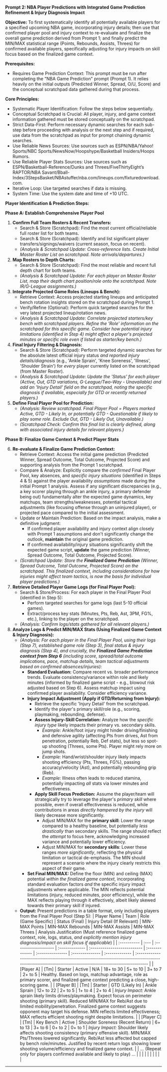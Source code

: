
**Prompt 2: NBA Player Predictions with Integrated Game Prediction Refinement & Injury Diagnosis Impact**

**Objective:** To first systematically identify all potentially available players for a specified upcoming NBA game, incorporating injury details; then use that confirmed player pool and injury context to re-evaluate and finalize the overall game prediction derived from Prompt 1; and finally predict the MIN/MAX statistical range (Points, Rebounds, Assists, Threes) for confirmed available players, specifically adjusting for injury impacts on skill focus based on the finalized game context.

**Prerequisites:**
*   Requires Game Prediction Context: This prompt must be run after completing the "NBA Game Prediction" prompt (Prompt 1). It relies heavily on the initial outputs (Predicted Winner, Spread, O/U, Score) and the conceptual scratchpad data gathered during that process.

**Core Principles:**
*   Systematic Player Identification: Follow the steps below sequentially.
*   Conceptual Scratchpad is Crucial: All player, injury, and game context information gathered must be stored conceptually on the scratchpad.
*   Strict Data-First: Perform necessary dynamic searches for each sub-step before proceeding with analysis or the next step and if required, use data from the scratchpad as input for prompt chaining dynamic searches. 
*   Use Reliable News Sources: Use sources such as ESPN/NBA/Yahoo! Sports/NBC Sports/NewsNow/Hoopshype/Basketball Insiders/Hoops Rumors.
*   Use Reliable Player Stats Sources: Use sources such as ESPN/Basketball-Reference/Dunks and Threes/FiveThirtyEight’s RAPTOR/NBA Savant/Bball-Index/3StepsBasket/NBAstuffer/nba.com/lineups.com/fixturedownload.com.
*   Iterative Loop: Use targeted searches if data is missing.
*   System Time: Use the system date and time of +10 UTC.

**Player Identification & Prediction Steps:**

**Phase A: Establish Comprehensive Player Pool**

1.  **Confirm Full Team Rosters & Recent Transfers:**
    *   Search & Store (Scratchpad): Find the most current official/reliable full roster list for both teams.
    *   Search & Store (Scratchpad): Identify and list significant player transfers/signings/waivers (current season, focus on recent).
    *   *(Analysis & Scratchpad Update: Cross-reference lists. Create Initial Master Roster List on scratchpad. Note arrivals/departures.)*
2.  **Map Rosters to Depth Charts:**
    *   Search & Store (Scratchpad): Find the most reliable and recent full depth chart for both teams.
    *   *(Analysis & Scratchpad Update: For each player on Master Roster List, map their depth chart position/role onto the scratchpad. Note IR/G-League assignments.)*
3.  **Integrate Projected Game Roles (Lineups & Bench):**
    *   Retrieve Context: Access projected starting lineups and anticipated bench rotation insights stored on the scratchpad during Prompt 1.
    *   Verify/Refine (Optional): Perform quick targeted searches for the very latest projected lineup/rotation news.
    *   *(Analysis & Scratchpad Update: Correlate projected starters/key bench with scratchpad players. Refine the 'Role' information on the scratchpad for this specific game. *Consider how potential injury limitations (identified in Step 4) might affect a player's projected minutes or specific role even if listed as starter/key bench.*)*
4.  **Final Injury Filtering & Diagnosis:**
    *   Search & Store (Scratchpad): Perform targeted dynamic searches for the absolute latest official injury status *and reported injury details/diagnosis* (e.g., 'Ankle Sprain', 'Knee Soreness', 'Illness', 'Shoulder Strain') for *every* player currently listed on the scratchpad (from Master Roster).
    *   *(Analysis & Scratchpad Update: Update the 'Status' for each player (Active, Out, GTD variations, G-League/Two-Way - Unavailable) and add an 'Injury Detail' field on the scratchpad, noting the specific diagnosis if available, especially for GTD or recently returned players.)*
5.  **Define Final Player Pool for Prediction:**
    *   *(Analysis: Review scratchpad. Final Player Pool = Players marked Active, GTD - Likely In, or potentially GTD - Questionable if likely to play some role. Exclude Out, GTD - Likely Out, Unavailable.)*
    *   *(Scratchpad Check: Confirm this final list is clearly defined, along with associated injury details for relevant players.)*

**Phase B: Finalize Game Context & Predict Player Stats**

6.  **Re-evaluate & Finalize Game Prediction Context:**
    *   Retrieve Context: Access the initial game prediction (Predicted Winner, Spread Outcome, Total Outcome, Projected Score) and supporting analysis from the Prompt 1 scratchpad.
    *   Compare & Analyze: Explicitly compare the *confirmed* Final Player Pool, key absences, and *specific injury situations* (identified in Steps 4 & 5) against the player availability *assumptions* made during the initial Prompt 1 analysis. Assess if any significant discrepancies (e.g., a key scorer playing through an ankle injury, a primary defender being out) fundamentally alter the expected game dynamics, key matchups, team strengths/weaknesses, potential tactical adjustments (like focusing offense through an uninjured player), or projected pace compared to the initial assessment.
    *   Update or Maintain Prediction: Based on the impact analysis, make a definitive judgment:
        *   If confirmed player availability and injury context align closely with Prompt 1 assumptions and don't significantly change the outlook, **maintain** the original game prediction.
        *   If confirmed availability/injury situations significantly shift the expected game script, **update** the game prediction (Winner, Spread Outcome, Total Outcome, Projected Score).
    *   *(Scratchpad Update: Store the **Finalized Game Prediction** (Winner, Spread Outcome, Total Outcome, Projected Score) on the scratchpad. This finalized context, *including considerations for how injuries might affect team tactics*, is now the basis for individual player predictions.)*
7.  **Retrieve Detailed Player Game Logs (for Final Player Pool):**
    *   Search & Store/Process: For each player in the Final Player Pool (identified in Step 5):
        *   Perform targeted searches for game logs (last 5-10 official games).
        *   Extract/process key stats (Minutes, Pts, Reb, Ast, 3PM, FG%, etc.), linking to the player on the scratchpad.
    *   *(Analysis: Confirm logs/stats gathered for all relevant players.)*
8.  **Analyze Logs & Predict MIN/MAX Stats (Using Finalized Game Context & Injury Diagnosis):**
    *   *(Analysis: For each player in the Final Player Pool, using their logs (Step 7), established game role (Step 3), final status & *injury diagnosis* (Step 4), and crucially, the **Finalized Game Prediction context from Step 6** (including score, spread/total outcome implications, pace, matchup details, team tactical adjustments based on confirmed absences/injuries):*
        *   **Standard Evaluation:** Compare recent vs. broader performance trends. Evaluate consistency/variance within role and likely minutes (informed by finalized game script - e.g., blowout risk adjusted based on Step 6). Assess matchup impact using confirmed player availability. Consider efficiency variance.
        *   **Injury Impact Adjustment (Apply if GTD/Returning from Injury):**
            *   Retrieve the specific 'Injury Detail' from the scratchpad.
            *   Identify the player's primary skill/role (e.g., scoring, playmaking, rebounding, defense).
            *   **Assess Injury-Skill Correlation:** Analyze how the *specific injury type* likely impacts their primary vs. secondary skills.
                *   *Example:* Ankle/foot injury might hinder driving/finishing and defensive agility (affecting Pts from drives, Ast from penetration, potentially Reb, Def stats), but less so spot-up shooting (Threes, some Pts). Player might rely more on jump shots.
                *   *Example:* Hand/wrist/shoulder injury likely impacts shooting efficiency (Pts, Threes, FG%), passing accuracy/velocity (Ast), and potentially rebounding grip (Reb).
                *   *Example:* Illness often leads to reduced stamina, potentially impacting *all* stats via lower minutes and effectiveness.
            *   **Apply Skill Focus Prediction:** Assume the player/team will strategically try to leverage the player's *primary skill* where possible, even if overall effectiveness is reduced, while contributions in areas *directly hampered by the injury* will likely decrease more significantly.
                *   Adjust MIN/MAX for the **primary skill**: Lower the range compared to a healthy baseline, but potentially *less drastically* than secondary skills. The range should reflect the *attempt* to focus here, acknowledging increased variance and potentially lower efficiency.
                *   Adjust MIN/MAX for **secondary skills**: Lower these ranges *more significantly*, reflecting the physical limitation or tactical de-emphasis. The MIN should represent a scenario where the injury clearly restricts this aspect of their game.
        *   **Set Final MIN/MAX:** Define the floor (MIN) and ceiling (MAX) potential *within the finalized game context*, incorporating standard evaluation factors *and* the specific injury impact adjustments where applicable. The MIN reflects potential limitations (injury, reduced minutes, poor efficiency), while the MAX reflects playing through it effectively, albeit likely skewed towards their primary skill if injured.
    *   **Output:** Present predictions in a table format, only including players from the Final Player Pool (Step 5):
        | Player Name | Team | Role (Game Specific) | Status (Final) | Injury Detail (If Relevant) | MIN-MAX Points | MIN-MAX Rebounds | MIN-MAX Assists | MIN-MAX Threes | Analysis Justification (Must reference finalized game context, role, logs, status, *and explicitly mention injury diagnosis/impact on skill focus if applicable*) |
        | :---------- | :--- | :------------------- | :------------- | :-------------------------- | :------------- | :--------------- | :-------------- | :------------- | :-------------------------------------------------------------------------------------------------------------------------------------------------- |
        | [Player A] | [Tm] | Starter | Active | N/A | 18+ to 30 | 5+ to 10 | 3+ to 7 | 2+ to 5 | Healthy. Based on logs, matchup advantage, role as primary scorer, and finalized game context predicting a close, high-scoring game. |
        | [Player B] | [Tm] | Starter | GTD (Likely In) | Ankle Sprain | 12+ to 22 | 2+ to 5 | 1+ to 4 | 2+ to 4 | *Injury Impact:* Ankle sprain likely limits drives/playmaking. Expect focus on perimeter shooting (primary skill). Reduced MIN/MAX for Reb/Ast due to limited mobility/penetration. Finalized game context suggests opponent may target his defense. MIN reflects limited effectiveness; MAX reflects efficient shooting night despite limitations. |
        | [Player C] | [Tm] | Key Bench | Active | Shoulder Soreness (Recent Return) | 6+ to 13 | 3+ to 6 | 0+ to 2 | 0+ to 1 | *Injury Impact:* Shoulder likely affects shooting consistency (primary offensive skill). MIN/MAX Pts/Threes lowered significantly. Reb/Ast less affected but capped by bench role/minutes. Justified by recent return logs showing lower shooting volume/efficiency and finalized game context. |
        | ... (Repeat only for players confirmed available and likely to play) ... | | | | | | | | | |

---
